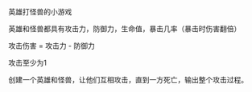 英雄打怪兽的小游戏

英雄和怪兽都具有攻击力，防御力，生命值，暴击几率（暴击时伤害翻倍）

攻击伤害 = 攻击力 - 防御力

攻击至少为1

创建一个英雄和怪兽，让他们互相攻击，直到一方死亡，输出整个攻击过程。